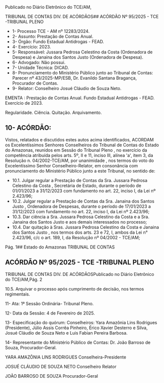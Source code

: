 Publicado  no  Diário  Eletrônico do TCE/AM,

TRIBUNAL DE CONTAS DIV. DE ACÓRDÃOS## ACÓRDÃO Nº 95/2025 - TCE -TRIBUNAL PLENO

- 1- Processo TCE - AM nº 12283/2024.
- 2- Assunto: Prestação de Contas Anual.
- 3- Órgão: Fundo Estadual Antidrogas - FEAD.
- 4- Exercício: 2023.
- 5- Responsável: Jussara  Pedrosa  Celestino  da  Costa  (Ordenadora  de  Despesa)  e Janaina dos Santos Justo (Ordenadora de Despesa).
- 6- Advogado: Não possui.
- 7- Unidade Técnica: DICAD.
- 8- Pronunciamento  do  Ministério  Público  junto  ao  Tribunal  de  Contas: Parecer  nº 43/2025-MP/ESB, Dr. Evanildo Santana Bragança, Procurador de Contas.
- 9- Relator: Conselheiro Josué Cláudio de Souza Neto.

EMENTA : Prestação de Contas Anual. Fundo Estadual Antidrogas - FEAD. Exercício de 2023.

Regularidade. Ciência. Quitação. Arquivamento.

## 10-  ACÓRDÃO:

Vistos, relatados e discutidos estes autos acima identificados, ACORDAM os Excelentíssimos Senhores Conselheiros do Tribunal de Contas do Estado do Amazonas, reunidos em Sessão do Tribunal Pleno , no exercício da competência atribuída pelos arts. 5º, II e  11,  inciso  III, alínea  'a', item  3,  da  Resolução  n.  04/2002-TCE/AM, por unanimidade , nos  termos  do  voto  do  Excelentíssimo  Senhor  Conselheiro-Relator, em consonância com pronunciamento do Ministério Público junto a este Tribunal, no sentido de:

- 10.1. Julgar  regular a  Prestação  de  Contas  da Sra.  Jussara  Pedrosa Celestino  da  Costa , Secretária  de  Estado,  durante  o  período  de 01/01/2023 a 31/12/2023 com fundamento no art. 22, inciso I, da Lei nº 2.423/96;
- 10.2. Julgar  regular a  Prestação  de  Contas  da Sra.  Janaina  dos  Santos Justo ,  Ordenadora de Despesas, durante o período de 17/01/2023 a 31/12/2023 com fundamento no art. 22, inciso I, da Lei nº 2.423/96;
- 10.3. Dar  ciência a Sra.  Jussara  Pedrosa  Celestino  da  Costa e  a Sra. Janaina dos Santos Justo e aos demais interessados no processo;
- 10.4. Dar  quitação à Sras.  Jussara  Pedrosa  Celestino  da  Costa e Janaina dos Santos Justo , nos termos dos arts. 23 e 72, I, ambos da Lei n° 2.423/96, c/c o art. 189, I, da Resolução nº 04/2002 - TCE/AM;

Pág. 1## Estado do Amazonas TRIBUNAL DE CONTAS

## ACÓRDÃO Nº 95/2025 - TCE -TRIBUNAL PLENO

TRIBUNAL DE CONTAS DIV. DE ACÓRDÃOSPublicado  no  Diário  Eletrônico do TCE/AM,Pág. 2

10.5. Arquivar o processo  após  cumprimento  de  decisão,  nos  termos regimentais.

11-  Ata: 1ª Sessão Ordinária- Tribunal Pleno.

12-  Data da Sessão: 4 de Fevereiro de 2025.

13-  Especificação do quórum: Conselheiros: Yara Amazônia Lins Rodrigues (Presidente), Júlio Assis Corrêa Pinheiro, Érico Xavier Desterro e Silva, Josué Cláudio de Souza Neto e Luis Fabian Pereira Barbosa.

14-  Representante  do  Ministério  Público  de  Contas: Dr.  João  Barroso  de  Souza, Procurador-Geral.

YARA AMAZÔNIA LINS RODRIGUES Conselheira-Presidente

JOSUÉ CLÁUDIO DE SOUZA NETO Conselheiro Relator

JOÃO BARROSO DE SOUZA Procurador-Geral